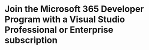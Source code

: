# Join the Microsoft 365 Developer Program with a Visual Studio Professional or Enterprise subscription